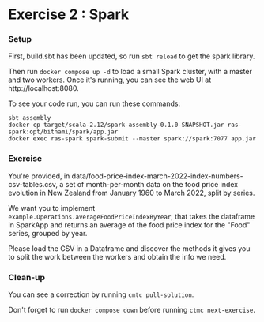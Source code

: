 # Exercise 2 : Spark

### Setup

First, build.sbt has been updated, so run `sbt reload` to get the spark library.

Then run `docker compose up -d` to load a small Spark cluster, with a master and two workers.
Once it's running, you can see the web UI at http://localhost:8080.

To see your code run, you can run these commands:

    sbt assembly
    docker cp target/scala-2.12/spark-assembly-0.1.0-SNAPSHOT.jar ras-spark:opt/bitnami/spark/app.jar
    docker exec ras-spark spark-submit --master spark://spark:7077 app.jar
    
### Exercise

You're provided, in data/food-price-index-march-2022-index-numbers-csv-tables.csv, a set of month-per-month data on the food price index evolution in New Zealand from January 1960 to March 2022, split by series. 

We want you to implement `example.Operations.averageFoodPriceIndexByYear`, that takes the dataframe in SparkApp and returns an average of the food price index for the "Food" series, grouped by year.

Please load the CSV in a Dataframe and discover the methods it gives you to split the work between the workers and obtain the info we need.

### Clean-up

You can see a correction by running `cmtc pull-solution`.

Don't forget to run `docker compose down` before running `ctmc next-exercise`.